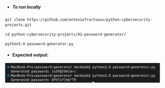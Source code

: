 - ##### To run locally

`git clone https://github.com/antoniofractuous/python-cybersecurity-projects.git`

`cd python-cybersecurity-projects/01-password-generator/`

`python3.9 password-generator.py`

- #### Expected output:

![output](./output7.png)
